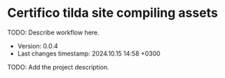 <!--
@since 2024.10.06, 22:56
@changed 2024.10.06, 22:56
-->

# Certifico tilda site compiling assets

TODO: Describe workflow here.

- Version: 0.0.4
- Last changes timestamp: 2024.10.15 14:58 +0300

TODO: Add the project description.
